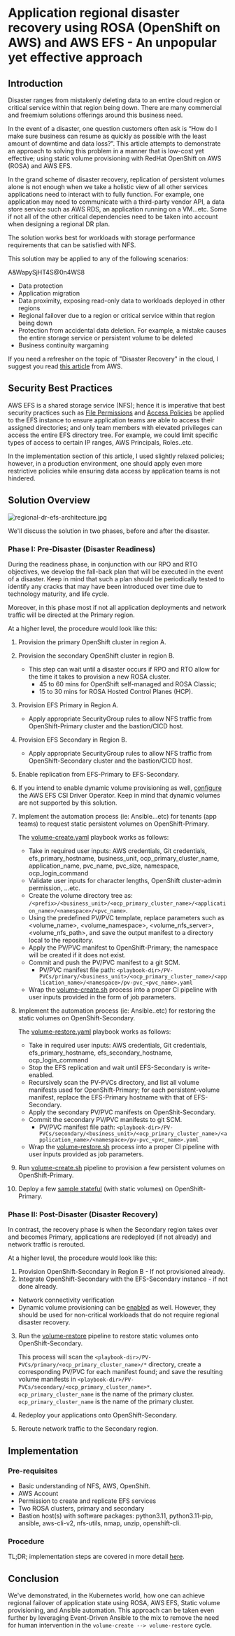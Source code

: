 # Application regional disaster recovery using ROSA (OpenShift on AWS) and AWS EFS - An unpopular yet effective approach


## Introduction

Disaster ranges from mistakenly deleting data to an entire cloud region or critical service within that region being down. There are many commercial and freemium solutions offerings around this business need.

In the event of a disaster, one question customers often ask is “How do I make sure business can resume as quickly as possible with the least amount of downtime and data loss?”.
This article attempts to demonstrate an approach to solving this problem in a manner that is low-cost yet effective; using static volume provisioning with RedHat OpenShift on AWS (ROSA) and AWS EFS.

In the grand scheme of disaster recovery, replication of persistent volumes alone is not enough when we take a holistic view of all other services applications need to interact with to fully function. For example, one application may need to communicate with a third-party vendor API, a data store service such as AWS RDS, an application running on a VM…etc. Some if not all of the other critical dependencies need to be taken into account when designing a regional DR plan.

The solution works best for workloads with storage performance requirements that can be satisfied with NFS.

This solution may be applied to any of the following scenarios:

A&WapySjHT4S@0n4WS8
- Data protection
- Application migration
- Data proximity, exposing read-only data to workloads deployed in other regions
- Regional failover due to a region or critical service within that region being down
- Protection from accidental data deletion. For example, a mistake causes the entire storage service or persistent volume to be deleted
- Business continuity wargaming


If you need a refresher on the topic of "Disaster Recovery" in the cloud, I suggest you read [this article](https://aws.amazon.com/what-is/disaster-recovery/) from AWS.


## Security Best Practices

AWS EFS is a shared storage service (NFS); hence it is imperative that best security practices such as [File Permissions](https://docs.aws.amazon.com/efs/latest/ug/accessing-fs-nfs-permissions.html) and [Access Policies](https://docs.aws.amazon.com/efs/latest/ug/security-iam.html) be applied to the EFS instance to ensure application teams are able to access their assigned directories; and only team members with elevated privileges can access the entire EFS directory tree. For example, we could limit specific types of access to certain IP ranges, AWS Principals, Roles..etc. 

In the implementation section of this article, I used slightly relaxed policies; however, in a production environment, one should apply even more restrictive policies while ensuring data access by application teams is not hindered.


## Solution Overview

![regional-dr-efs-architecture.jpg](assets/regional-dr-efs-architecture-v4.jpg)

We'll discuss the solution in two phases, before and after the disaster.

### Phase I: Pre-Disaster (Disaster Readiness)

During the readiness phase, in conjunction with our RPO and RTO objectives, we develop the fall-back plan that will be executed in the event of a disaster. Keep in mind that such a plan should be periodically tested to identify any cracks that may have been introduced over time due to technology maturity, and life cycle. 

Moreover, in this phase most if not all application deployments and network traffic will be directed at the Primary region.

At a higher level, the procedure would look like this:

1. Provision the primary OpenShift cluster in region A.
2. Provision the secondary OpenShift cluster in region B.
     - This step can wait until a disaster occurs if RPO and RTO allow for the time it takes to provision a new ROSA cluster. 
       - 45 to 60 mins for OpenShift self-managed and ROSA Classic;
       - 15 to 30 mins for ROSA Hosted Control Planes (HCP).
3. Provision EFS Primary in Region A.
     - Apply appropriate SecurityGroup rules to allow NFS traffic from OpenShift-Primary cluster and the bastion/CICD host.
4. Provision EFS Secondary in Region B.
     - Apply appropriate SecurityGroup rules to allow NFS traffic from OpenShift-Secondary cluster and the bastion/CICD host.
5. Enable replication from EFS-Primary to EFS-Secondary.
6. If you intend to enable dynamic volume provisioning as well, [configure](https://cloud.redhat.com/experts/rosa/aws-efs/) the AWS EFS CSI Driver Operator. Keep in mind that dynamic volumes are not supported by this solution.
7. Implement the automation process (ie: Ansible...etc) for tenants (app teams) to request static persistent volumes on OpenShift-Primary.

    The [volume-create.yaml](./volume-create.yaml) playbook works as follows:
    - Take in required user inputs: AWS credentials, Git credentials, efs_primary_hostname, business_unit, ocp_primary_cluster_name, application_name, pvc_name, pvc_size, namespace, ocp_login_command
    - Validate user inputs for character lengths, OpenShift cluster-admin permission, ...etc.
    - Create the volume directory tree as: `/<prefix>/<business_unit>/<ocp_primary_cluster_name>/<application_name>/<namespace>/<pvc_name>`.
    - Using the predefined PV/PVC template, replace parameters such as <volume_name>, <volume_namespace>, <volume_nfs_server>, <volume_nfs_path>, and save the output manifest to a directory local to the repository.
    - Apply the PV/PVC manifest to OpenShift-Primary; the namespace will be created if it does not exist.
    - Commit and push the PV/PVC manifest to a git SCM.
      - PV/PVC manifest file path: `<playbook-dir>/PV-PVCs/primary/<business_unit>/<ocp_primary_cluster_name>/<application_name>/<namespace>/pv-pvc_<pvc_name>.yaml`
    - Wrap the [volume-create.sh](.ci/volume-create.sh) process into a proper CI pipeline with user inputs provided in the form of job parameters.
8. Implement the automation process (ie: Ansible..etc) for restoring the static volumes on OpenShift-Secondary.

    The [volume-restore.yaml](./volume-restore.yaml) playbook works as follows:

     - Take in required user inputs: AWS credentials, Git credentials, efs_primary_hostname, efs_secondary_hostname, ocp_login_command
     - Stop the EFS replication and wait until EFS-Secondary is write-enabled.
     - Recursively scan the PV-PVCs directory, and list all volume manifests used for OpenShift-Primary; for each persistent-volume manifest, replace the EFS-Primary hostname with that of EFS-Secondary.
     - Apply the secondary PV/PVC manifests on OpenShit-Secondary.
     - Commit the secondary PV/PVC manifests to git SCM.
       - PV/PVC manifest file path: `<playbook-dir>/PV-PVCs/secondary/<business_unit>/<ocp_primary_cluster_name>/<application_name>/<namespace>/pv-pvc_<pvc_name>.yaml`
     - Wrap the [volume-restore.sh](.ci/volume-restore.sh) process into a proper CI pipeline with user inputs provided as job parameters.

9. Run [volume-create.sh](.ci/volume-create.sh) pipeline to provision a few persistent volumes on OpenShift-Primary.
10. Deploy a few [sample stateful](./sample-apps/) (with static volumes) on OpenShift-Primary.

### Phase II: Post-Disaster (Disaster Recovery)

In contrast, the recovery phase is when the Secondary region takes over and becomes Primary, applications are redeployed (if not already) and network traffic is rerouted.

At a higher level, the procedure would look like this:

1. Provision OpenShift-Secondary in Region B - If not provisioned already.
2. Integrate OpenShift-Secondary with the EFS-Secondary instance - if not done already.

  - Network connectivity verification
  - Dynamic volume provisioning can be [enabled](https://cloud.redhat.com/experts/rosa/aws-efs/) as well. However, they should be used for non-critical workloads that do not require regional disaster recovery.
3. Run the [volume-restore](.ci/volume-restore.sh) pipeline to restore static volumes onto OpenShift-Secondary.

    This process will scan the `<playbook-dir>/PV-PVCs/primary/<ocp_primary_cluster_name>/*` directory, create a corresponding PV/PVC for each manifest found; and save the resulting volume manifests in `<playbook-dir>/PV-PVCs/secondary/<ocp_primary_cluster_name>*`. `ocp_primary_cluster_name` is the name of the primary cluster. `ocp_primary_cluster_name` is the name of the primary cluster.

4. Redeploy your applications onto OpenShift-Secondary.
5. Reroute network traffic to the Secondary region.

## Implementation

### Pre-requisites
- Basic understanding of NFS, AWS, OpenShift.
- AWS Account
- Permission to create and replicate EFS services
- Two ROSA clusters, primary and secondary
- Bastion host(s) with software packages: python3.11, python3.11-pip, ansible, aws-cli-v2, nfs-utils, nmap, unzip, openshift-cli. 

### Procedure

TL;DR; implementation steps are covered in more detail [here](./Implementation.md).

## Conclusion

We've demonstrated, in the Kubernetes world, how one can achieve regional failover of application state using ROSA, AWS EFS, Static volume provisioning, and Ansible automation. This approach can be taken even further by leveraging Event-Driven Ansible to the mix to remove the need for human intervention in the `volume-create --> volume-restore` cycle.